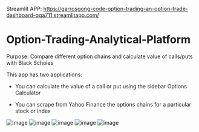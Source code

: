 
Streamlit APP: https://garrosgong-code-option-trading-an-option-trade-dashboard-qqa711.streamlitapp.com/

# Option-Trading-Analytical-Platform

Purpose: Compare different option chains and calculate value of calls/puts with Black Scholes  

This app has two applications:

- You can calculate the value of a call or put using the sidebar Options Calculator 

- You can scrape from Yahoo Finance the options chains for a particular stock or index

![image](https://user-images.githubusercontent.com/66699813/193391014-7a284d05-c62b-47d1-909f-0fb8a763d978.png)
![image](https://user-images.githubusercontent.com/66699813/193391322-0a965fff-9f2d-426a-a975-206b0f794447.png)
![image](https://user-images.githubusercontent.com/66699813/193391484-d70ad225-d4f2-4c7f-a9d2-db8583eebef5.png)
![image](https://user-images.githubusercontent.com/66699813/193391575-5dc92f8b-4edd-49a9-a304-9889694d6365.png)
![image](https://user-images.githubusercontent.com/66699813/193391679-97472f9c-b17a-4337-881e-1219c3b381f0.png)
